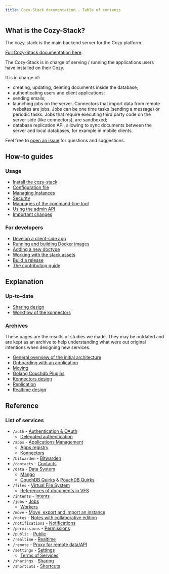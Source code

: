 ```yaml
---
title: Cozy-Stack documentation - Table of contents
---
```


## What is the Cozy-Stack?

The cozy-stack is the main backend server for the Cozy platform.

[Full Cozy-Stack documentation here](https://docs.cozy.io/en/cozy-stack/).

The Cozy-Stack is in charge of serving / running the applications users have installed on their Cozy.

It is in charge of:

 - creating, updating, deleting documents inside the database;
 - authenticating users and client applications;
 - sending emails;
 - launching jobs on the server. Connectors that import data from remote websites are jobs. Jobs can be one time tasks (sending a message) or periodic tasks. Jobs that require executing third party code on the server side (like connectors), are sandboxed;
 - database replication API, allowing to sync documents between the server and local databases, for example in mobile clients.

Feel free to [open an issue](https://github.com/cozy/cozy-stack/issues/new) for questions and suggestions.


## How-to guides

### Usage

-   [Install the cozy-stack](INSTALL.md)
-   [Configuration file](config.md)
-   [Managing Instances](instance.md)
-   [Security](security.md)
-   [Manpages of the command-line tool](cli/cozy-stack.md)
-   [Using the admin API](admin.md)
-   [Important changes](important-changes.md)

### For developers

-   [Develop a client-side app](client-app-dev.md)
-   [Running and building Docker images](docker.md)
-   [Adding a new doctype](doctype.md)
-   [Working with the stack assets](assets.md)
-   [Build a release](release.md)
-   [The contributing guide](CONTRIBUTING.md)

## Explanation

### Up-to-date

-   [Sharing design](sharing-design.md)
-   [Workflow of the konnectors](konnectors-workflow.md)

### Archives

These pages are the results of studies we made. They may be outdated and are
kept as an archive to help understanding what were out original intentions when
designing new services.

-   [General overview of the initial architecture](archives/architecture.md)
-   [Onboarding with an application](archives/onboarding.md)
-   [Moving](archives/moving.md)
-   [Golang Couchdb Plugins](archives/couchdb-plugins.md)
-   [Konnectors design](archives/konnectors-design.md)
-   [Replication](archives/replication.md)
-   [Realtime design](archives/realtime.md)

## Reference

### List of services

-   `/auth` - [Authentication & OAuth](auth.md)
    -   [Delegated authentication](delegated-auth.md)
-   `/apps` - [Applications Management](apps.md)
    -   [Apps registry](registry.md)
    -   [Konnectors](konnectors.md)
-   `/bitwarden` - [Bitwarden](bitwarden.md)
-   `/contacts` - [Contacts](contacts.md)
-   `/data` - [Data System](data-system.md)
    -   [Mango](mango.md)
    -   [CouchDB Quirks](couchdb-quirks.md) &
        [PouchDB Quirks](pouchdb-quirks.md)
-   `/files` - [Virtual File System](files.md)
    -   [References of documents in VFS](references-docs-in-vfs.md)
-   `/intents` - [Intents](intents.md)
-   `/jobs` - [Jobs](jobs.md)
    -   [Workers](workers.md)
-   `/move` - [Move, export and import an instance](move.md)
-   `/notes` - [Notes with collaborative edition](notes.md)
-   `/notifications` - [Notifications](notifications.md)
-   `/permissions` - [Permissions](permissions.md)
-   `/public` - [Public](public.md)
-   `/realtime` - [Realtime](realtime.md)
-   `/remote` - [Proxy for remote data/API](remote.md)
-   `/settings` - [Settings](settings.md)
    -   [Terms of Services](user-action-required.md)
-   `/sharings` - [Sharing](sharing.md)
-   `/shortcuts` - [Shortcuts](shortcuts.md)
